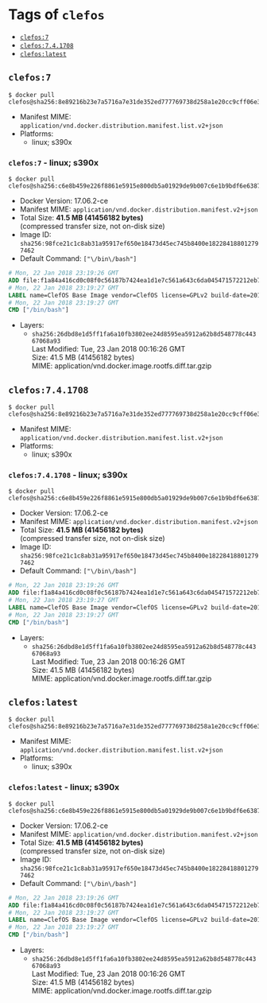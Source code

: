 <!-- THIS FILE IS GENERATED VIA './update-remote.sh' -->

# Tags of `clefos`

-	[`clefos:7`](#clefos7)
-	[`clefos:7.4.1708`](#clefos741708)
-	[`clefos:latest`](#clefoslatest)

## `clefos:7`

```console
$ docker pull clefos@sha256:8e89216b23e7a5716a7e31de352ed777769738d258a1e20cc9cff06e39316717
```

-	Manifest MIME: `application/vnd.docker.distribution.manifest.list.v2+json`
-	Platforms:
	-	linux; s390x

### `clefos:7` - linux; s390x

```console
$ docker pull clefos@sha256:c6e8b459e226f8861e5915e800db5a01929de9b007c6e1b9bdf6e6387c942e43
```

-	Docker Version: 17.06.2-ce
-	Manifest MIME: `application/vnd.docker.distribution.manifest.v2+json`
-	Total Size: **41.5 MB (41456182 bytes)**  
	(compressed transfer size, not on-disk size)
-	Image ID: `sha256:98fce21c1c8ab31a95917ef650e18473d45ec745b8400e182284188012797462`
-	Default Command: `["\/bin\/bash"]`

```dockerfile
# Mon, 22 Jan 2018 23:19:26 GMT
ADD file:f1a84a416cd0c08f0c56187b7424ea1d1e7c561a643c6da045471572212eb758 in / 
# Mon, 22 Jan 2018 23:19:27 GMT
LABEL name=ClefOS Base Image vendor=ClefOS license=GPLv2 build-date=20170913
# Mon, 22 Jan 2018 23:19:27 GMT
CMD ["/bin/bash"]
```

-	Layers:
	-	`sha256:26dbd8e1d5ff1fa6a10fb3802ee24d8595ea5912a62b8d548778c44367068a93`  
		Last Modified: Tue, 23 Jan 2018 00:16:26 GMT  
		Size: 41.5 MB (41456182 bytes)  
		MIME: application/vnd.docker.image.rootfs.diff.tar.gzip

## `clefos:7.4.1708`

```console
$ docker pull clefos@sha256:8e89216b23e7a5716a7e31de352ed777769738d258a1e20cc9cff06e39316717
```

-	Manifest MIME: `application/vnd.docker.distribution.manifest.list.v2+json`
-	Platforms:
	-	linux; s390x

### `clefos:7.4.1708` - linux; s390x

```console
$ docker pull clefos@sha256:c6e8b459e226f8861e5915e800db5a01929de9b007c6e1b9bdf6e6387c942e43
```

-	Docker Version: 17.06.2-ce
-	Manifest MIME: `application/vnd.docker.distribution.manifest.v2+json`
-	Total Size: **41.5 MB (41456182 bytes)**  
	(compressed transfer size, not on-disk size)
-	Image ID: `sha256:98fce21c1c8ab31a95917ef650e18473d45ec745b8400e182284188012797462`
-	Default Command: `["\/bin\/bash"]`

```dockerfile
# Mon, 22 Jan 2018 23:19:26 GMT
ADD file:f1a84a416cd0c08f0c56187b7424ea1d1e7c561a643c6da045471572212eb758 in / 
# Mon, 22 Jan 2018 23:19:27 GMT
LABEL name=ClefOS Base Image vendor=ClefOS license=GPLv2 build-date=20170913
# Mon, 22 Jan 2018 23:19:27 GMT
CMD ["/bin/bash"]
```

-	Layers:
	-	`sha256:26dbd8e1d5ff1fa6a10fb3802ee24d8595ea5912a62b8d548778c44367068a93`  
		Last Modified: Tue, 23 Jan 2018 00:16:26 GMT  
		Size: 41.5 MB (41456182 bytes)  
		MIME: application/vnd.docker.image.rootfs.diff.tar.gzip

## `clefos:latest`

```console
$ docker pull clefos@sha256:8e89216b23e7a5716a7e31de352ed777769738d258a1e20cc9cff06e39316717
```

-	Manifest MIME: `application/vnd.docker.distribution.manifest.list.v2+json`
-	Platforms:
	-	linux; s390x

### `clefos:latest` - linux; s390x

```console
$ docker pull clefos@sha256:c6e8b459e226f8861e5915e800db5a01929de9b007c6e1b9bdf6e6387c942e43
```

-	Docker Version: 17.06.2-ce
-	Manifest MIME: `application/vnd.docker.distribution.manifest.v2+json`
-	Total Size: **41.5 MB (41456182 bytes)**  
	(compressed transfer size, not on-disk size)
-	Image ID: `sha256:98fce21c1c8ab31a95917ef650e18473d45ec745b8400e182284188012797462`
-	Default Command: `["\/bin\/bash"]`

```dockerfile
# Mon, 22 Jan 2018 23:19:26 GMT
ADD file:f1a84a416cd0c08f0c56187b7424ea1d1e7c561a643c6da045471572212eb758 in / 
# Mon, 22 Jan 2018 23:19:27 GMT
LABEL name=ClefOS Base Image vendor=ClefOS license=GPLv2 build-date=20170913
# Mon, 22 Jan 2018 23:19:27 GMT
CMD ["/bin/bash"]
```

-	Layers:
	-	`sha256:26dbd8e1d5ff1fa6a10fb3802ee24d8595ea5912a62b8d548778c44367068a93`  
		Last Modified: Tue, 23 Jan 2018 00:16:26 GMT  
		Size: 41.5 MB (41456182 bytes)  
		MIME: application/vnd.docker.image.rootfs.diff.tar.gzip
